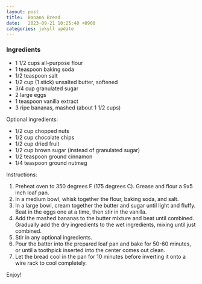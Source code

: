 ```yaml
---
layout: post
title:  Banana Bread
date:   2023-09-21 10:25:40 +0900
categories: jekyll update
---
```


### Ingredients

- 1 1/2 cups all-purpose flour
- 1 teaspoon baking soda
- 1/2 teaspoon salt
- 1/2 cup (1 stick) unsalted butter, softened
- 3/4 cup granulated sugar
- 2 large eggs
- 1 teaspoon vanilla extract
- 3 ripe bananas, mashed (about 1 1/2 cups)

Optional ingredients:

- 1/2 cup chopped nuts
- 1/2 cup chocolate chips
- 1/2 cup dried fruit
- 1/2 cup brown sugar (instead of granulated sugar)
- 1/2 teaspoon ground cinnamon
- 1/4 teaspoon ground nutmeg

Instructions:

1. Preheat oven to 350 degrees F (175 degrees C). Grease and flour a 9x5 inch loaf pan.
2. In a medium bowl, whisk together the flour, baking soda, and salt.
3. In a large bowl, cream together the butter and sugar until light and fluffy. Beat in the eggs one at a time, then stir in the vanilla.
4. Add the mashed bananas to the butter mixture and beat until combined. Gradually add the dry ingredients to the wet ingredients, mixing until just combined.
5. Stir in any optional ingredients.
6. Pour the batter into the prepared loaf pan and bake for 50-60 minutes, or until a toothpick inserted into the center comes out clean.
7. Let the bread cool in the pan for 10 minutes before inverting it onto a wire rack to cool completely.

Enjoy!  
